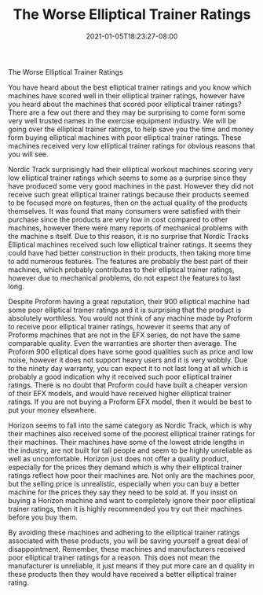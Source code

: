 ﻿---
title: "The Worse Elliptical Trainer Ratings"
date: 2021-01-05T18:23:27-08:00
description: "elliptical trainers Tips for Web Success"
featured_image: "/images/elliptical trainers.jpg"
tags: ["elliptical trainers"]
---

The Worse Elliptical Trainer Ratings
	
You have heard about the best elliptical trainer ratings and you know which machines have scored well in their elliptical trainer ratings, however have you heard about the machines that scored poor  elliptical trainer ratings? There are a few out there and they may be surprising to come form some very well trusted names in the exercise equipment industry. We will be going over the elliptical trainer ratings, to help save you the time and money form buying elliptical machines with poor elliptical trainer ratings. These machines received very low elliptical trainer ratings for obvious reasons that you will see. 
	
Nordic Track surprisingly had their elliptical workout machines scoring very low elliptical trainer ratings which seems to some as a surprise since they have produced some very good machines in the past. However they did not receive such great elliptical trainer ratings because their products seemed to be focused more on features, then on the actual quality of the products themselves. It was found that many consumers were satisfied with their purchase since the products are very low in cost compared to other machines, however there were many reports of mechanical problems with the machine s itself. Due to this reason, it is no surprise that Nordic Tracks Elliptical machines received such low elliptical trainer ratings. It seems they could have had better construction in their products, then taking more time to add numerous features. The features are probably the best part of their machines, which probably contributes to their  elliptical trainer ratings, however due to mechanical problems, do not expect the features to last long.
	
Despite Proform having a great reputation, their 900 elliptical machine had some poor elliptical trainer ratings and it is surprising that the product is absolutely worthless. You would not think of any machine made by Proform to receive poor elliptical trainer ratings, however it seems that any of Proforms machines that are not in the EFX series, do not have the same comparable quality. Even the warranties are shorter then average. The Proform 900 elliptical does have some good qualities such as price and low noise, however it does not support heavy users and it is very wobbly. Due to the ninety day warranty, you can expect it to not last long at all which is probably a good indication why it received such poor elliptical trainer ratings. There is no doubt that Proform could have built a cheaper version of their EFX models, and would have received higher elliptical trainer ratings. If you are not buying a Proform EFX model, then it would be best to put your money elsewhere. 
	
Horizon seems to fall into the same category as Nordic Track, which is why their machines also received some of the poorest elliptical trainer ratings for their machines. Their machines have some of the lowest stride lengths in the industry, are not built for tall people and seem to be highly unreliable as well as uncomfortable. Horizon just does not offer a quality product, especially for the prices they demand which is why their elliptical trainer ratings reflect how poor their machines are. Not only are the machines poor, but the selling price is unrealistic, especially when you can buy a better machine for the prices they say they need to be sold at. If you insist on buying a Horizon machine and want to completely ignore their poor elliptical trainer ratings, then it is highly recommended you try out their machines before you buy them. 
	
By avoiding these machines and adhering to the elliptical trainer ratings associated with these products, you will be saving yourself a great deal of disappointment. Remember, these machines and manufacturers received poor elliptical trainer ratings for a reason. This does not mean the manufacturer is unreliable, it just means if they put more care an d quality in these products then they would have received a  better elliptical trainer rating.
